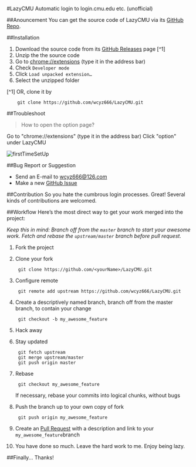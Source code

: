 #LazyCMU
Automatic login to login.cmu.edu etc. (unofficial)

##Anouncement
You can get the source code of LazyCMU via its [GitHub Repo](https://github.com/wcyz666/lazyCMU).

##Installation
1. Download the source code from its [GitHub Releases](https://github.com/wcyz666/LazyCMU) page [^1]
2. Unzip the the source code
3. Go to [chrome://extensions](chrome://extensions) (type it in the address bar)
4. Check `Developer mode`
5. Click `Load unpacked extension…`
6. Select the unzipped folder

[^1] OR, clone it by

		git clone https://github.com/wcyz666/LazyCMU.git

##Troubleshoot
> How to open the option page?

Go to "chrome://extensions" (type it in the address bar)
Click "option" under LazyCMU

![firstTimeSetUp](https://raw.github.com/wcyz666/LazyCMU/master/images/firstTimeSetUp.png)

##Bug Report or Suggestion
* Send an E-mail to <wcyz666@126.com>
* Make a new [GitHub Issue](https://github.com/wcyz666/LazyCMU/issues)

##Contribution
So you hate the cumbrous login processes. Great!
Several kinds of contributions are welcomed.

##Workflow
Here’s the most direct way to get your work merged into the project:

*Keep this in mind: Branch off from the `master` branch to start your awesome work.  Fetch and rebase the `upstream/master` branch before pull request.*


1. Fork the project
2. Clone your fork

		git clone https://github.com/<yourName>/LazyCMU.git
3. Configure remote

		git remote add upstream https://github.com/wcyz666/LazyCMU.git

4. Create a descriptively named branch, branch off from the master branch, to contain your change

		git checkout -b my_awesome_feature

5. Hack away
6. Stay updated

		git fetch upstream
		git merge upstream/master
		git push origin master
7. Rebase

		git checkout my_awesome_feature
   If necessary, rebase your commits into logical chunks, without bugs
8. Push the branch up to your own copy of fork

		git push origin my_awesome_feature

9. Create an [Pull Request](https://github.com/wcyz666/LazyCMU/pull/new/master) with a description and link to your `my_awesome_feature`branch
10. You have done so much.  Leave the hard work to me.  Enjoy being lazy.

##Finally...
Thanks!